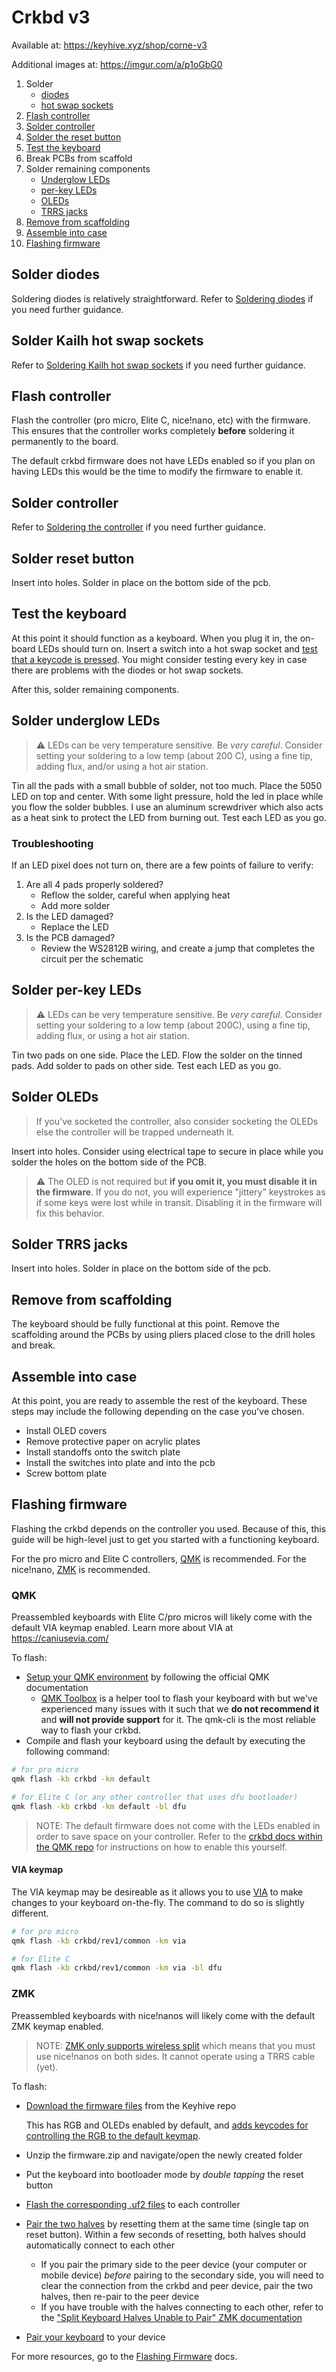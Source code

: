 # Crkbd v3

Available at: https://keyhive.xyz/shop/corne-v3

Additional images at: https://imgur.com/a/p1oGbG0

1. Solder
   - [diodes](#solder-diodes)
   - [hot swap sockets](#solder-hot-swap-sockets)
1. [Flash controller](#flash-controller)
1. [Solder controller](#solder-controller)
1. [Solder the reset button](#Solder-reset-button)
1. [Test the keyboard](#test-the-keyboard)
1. Break PCBs from scaffold
1. Solder remaining components
   - [Underglow LEDs](#solder-underglow-leds)
   - [per-key LEDs](#solder-per-key-leds)
   - [OLEDs](#Solder-OLEDs)
   - [TRRS jacks](#Solder-TRRS-jacks)
1. [Remove from scaffolding](#Remove-from-scaffolding)
1. [Assemble into case](#Assemble-into-case)
1. [Flashing firmware](#Flashing-firmware)

## Solder diodes

Soldering diodes is relatively straightforward. Refer to [Soldering diodes](../basic/soldering-diodes.md) if you need further guidance.

## Solder Kailh hot swap sockets

Refer to [Soldering Kailh hot swap sockets](.../basic/soldering-diodes.md) if you need further guidance.

## Flash controller

Flash the controller (pro micro, Elite C, nice!nano, etc) with the firmware. This ensures that the controller works completely **before** soldering it permanently to the board.

The default crkbd firmware does not have LEDs enabled so if you plan on having LEDs this would be the time to modify the firmware to enable it.

## Solder controller

Refer to [Soldering the controller](../basic/soldering-the-controller.md) if you need further guidance.

## Solder reset button

Insert into holes. Solder in place on the bottom side of the pcb.

## Test the keyboard

At this point it should function as a keyboard. When you plug it in, the on-board LEDs should turn on. Insert a switch into a hot swap socket and [test that a keycode is pressed](https://www.keyboardtester.com/tester.html). You might consider testing every key in case there are problems with the diodes or hot swap sockets.

After this, solder remaining components.

## Solder underglow LEDs

> ⚠︎ LEDs can be very temperature sensitive. Be _very careful_. Consider setting your soldering to a low temp (about 200 C), using a fine tip, adding flux, and/or using a hot air station.

Tin all the pads with a small bubble of solder, not too much. Place the 5050 LED on top and center. With some light pressure, hold the led in place while you flow the solder bubbles. I use an aluminum screwdriver which also acts as a heat sink to protect the LED from burning out. Test each LED as you go.

### Troubleshooting

If an LED pixel does not turn on, there are a few points of failure to verify:

1. Are all 4 pads properly soldered?
   - Reflow the solder, careful when applying heat
   - Add more solder
1. Is the LED damaged?
   - Replace the LED
1. Is the PCB damaged?
   - Review the WS2812B wiring, and create a jump that completes the circuit per the schematic

## Solder per-key LEDs

> ⚠︎ LEDs can be very temperature sensitive. Be _very careful_. Consider setting your soldering to a low temp (about 200C), using a fine tip, adding flux, or using a hot air station.

Tin two pads on one side. Place the LED. Flow the solder on the tinned pads. Add solder to pads on other side. Test each LED as you go.

## Solder OLEDs

> If you've socketed the controller, also consider socketing the OLEDs else the controller will be trapped underneath it.

Insert into holes. Consider using electrical tape to secure in place while you solder the holes on the bottom side of the PCB.

> ⚠︎ The OLED is not required but **if you omit it, you must disable it in the firmware**. If you do not, you will experience "jittery" keystrokes as if some keys were lost while in transit. Disabling it in the firmware will fix this behavior.

## Solder TRRS jacks

Insert into holes. Solder in place on the bottom side of the pcb.

## Remove from scaffolding

The keyboard should be fully functional at this point. Remove the scaffolding around the PCBs by using pliers placed close to the drill holes and break.

## Assemble into case

At this point, you are ready to assemble the rest of the keyboard. These steps may include the following depending on the case you've chosen.

- Install OLED covers
- Remove protective paper on acrylic plates
- Install standoffs onto the switch plate
- Install the switches into plate and into the pcb
- Screw bottom plate

## Flashing firmware

Flashing the crkbd depends on the controller you used. Because of this, this guide will be high-level just to get you started with a functioning keyboard.

For the pro micro and Elite C controllers, [QMK](https://docs.qmk.fm/) is recommended. For the nice!nano, [ZMK](https://zmkfirmware.dev/) is recommended.

### QMK

Preassembled keyboards with Elite C/pro micros will likely come with the default VIA keymap enabled. Learn more about VIA at https://caniusevia.com/

To flash:

- [Setup your QMK environment](https://docs.qmk.fm/#/newbs_getting_started?id=set-up-your-environment) by following the official QMK documentation
  - [QMK Toolbox](https://docs.qmk.fm/#/newbs_flashing?id=flashing-your-keyboard-with-qmk-toolbox) is a helper tool to flash your keyboard with but we've experienced many issues with it such that we **do not recommend it** and **will not provide support** for it. The qmk-cli is the most reliable way to flash your crkbd.
- Compile and flash your keyboard using the default by executing the following command:

```sh
# for pro micro
qmk flash -kb crkbd -km default

# for Elite C (or any other controller that uses dfu bootloader)
qmk flash -kb crkbd -km default -bl dfu
```

> NOTE: The default firmware does not come with the LEDs enabled in order to save space on your controller. Refer to the [crkbd docs within the QMK repo](https://github.com/qmk/qmk_firmware/tree/master/keyboards/crkbd#rgb-matrix) for instructions on how to enable this yourself.

#### VIA keymap

The VIA keymap may be desireable as it allows you to use [VIA](https://caniusevia.com/) to make changes to your keyboard on-the-fly. The command to do so is slightly different.

```sh
# for pro micro
qmk flash -kb crkbd/rev1/common -km via

# for Elite C
qmk flash -kb crkbd/rev1/common -km via -bl dfu
```

### ZMK

Preassembled keyboards with nice!nanos will likely come with the default ZMK keymap enabled.

> NOTE: [ZMK only supports wireless split](https://zmkfirmware.dev/docs/faq/#does-zmk-support-wired-split) which means that you must use nice!nanos on both sides. It cannot operate using a TRRS cable (yet).

To flash:

- [Download the firmware files](https://github.com/keyhive/zmk-config/actions/runs/524075130#artifacts) from the Keyhive repo

  This has RGB and OLEDs enabled by default, and [adds keycodes for controlling the RGB to the default keymap](https://github.com/keyhive/zmk-config/blob/main/config/corne.keymap#L38).

- Unzip the firmware.zip and navigate/open the newly created folder
- Put the keyboard into bootloader mode by _double tapping_ the reset button
- [Flash the corresponding .uf2 files](https://zmkfirmware.dev/docs/user-setup#flashing-uf2-files) to each controller
- [Pair the two halves](https://zmkfirmware.dev/docs/user-setup#connecting-split-keyboard-halves) by resetting them at the same time (single tap on reset button). Within a few seconds of resetting, both halves should automatically connect to each other
  - If you pair the primary side to the peer device (your computer or mobile device) _before_ pairing to the secondary side, you will need to clear the connection from the crkbd and peer device, pair the two halves, then re-pair to the peer device
  - If you have trouble with the halves connecting to each other, refer to the ["Split Keyboard Halves Unable to Pair" ZMK documentation](https://zmkfirmware.dev/docs/troubleshooting/#split-keyboard-halves-unable-to-pair)
- [Pair your keyboard](https://zmkfirmware.dev/docs/user-setup#wirelessly-connecting-your-keyboard) to your device

For more resources, go to the [Flashing Firmware](../basic/flashing-firmware.md#zmk) docs.
